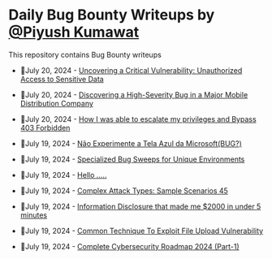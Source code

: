# Daily Bug Bounty Writeups by [@Piyush Kumawat](https://twitter.com/piyush_supiy) 
This repository contains Bug Bounty writeups

<!-- BLOG-POST-LIST:START -->
 - 💯July 20, 2024 - [Uncovering a Critical Vulnerability: Unauthorized Access to Sensitive Data](https://medium.com/@anonymousshetty2003/uncovering-a-critical-vulnerability-unauthorized-access-to-sensitive-data-024182daa127?source=rss------bug_bounty-5) 

 - 💯July 20, 2024 - [Discovering a High-Severity Bug in a Major Mobile Distribution Company](https://medium.com/@anonymousshetty2003/discovering-a-high-severity-bug-in-a-major-mobile-distribution-company-3fdb2a0f1987?source=rss------bug_bounty-5) 

 - 💯July 20, 2024 - [How I was able to escalate my privileges and Bypass 403 Forbidden](https://medium.com/@momen_besher/how-i-was-able-to-escalate-my-privileges-and-bypass-403-forbidden-17b8aea4cba6?source=rss------bug_bounty-5) 

 - 💯July 19, 2024 - [Não Experimente a Tela Azul da Microsoft&lpar;BUG?&rpar;](https://medium.com/@liviaxavier200317/n%C3%A3o-experimente-a-tela-azul-da-microsoft-bug-9f631ea24c8d?source=rss------bug_bounty-5) 

 - 💯July 19, 2024 - [Specialized Bug Sweeps for Unique Environments](https://medium.com/@siddiquiasad2299/specialized-bug-sweeps-for-unique-environments-43a1ea56930c?source=rss------bug_bounty-5) 

 - 💯July 19, 2024 - [Hello …..](https://medium.com/@rutujasoundale693/hello-4a42a834d006?source=rss------bug_bounty-5) 

 - 💯July 19, 2024 - [Complex Attack Types: Sample Scenarios 45](https://medium.com/@brsdncr/complex-attack-types-sample-scenarios-45-17057d9de6dd?source=rss------bug_bounty-5) 

 - 💯July 19, 2024 - [Information Disclosure that made me $2000 in under 5 minutes](https://medium.com/@sugamdangal52/information-disclosure-that-made-me-2000-in-under-5-minutes-63e1ce00ca07?source=rss------bug_bounty-5) 

 - 💯July 19, 2024 - [Common Technique To Exploit File Upload Vulnerability](https://medium.com/@p00dl3/common-technique-to-exploit-file-upload-vulnerability-bf84beed7207?source=rss------bug_bounty-5) 

 - 💯July 19, 2024 - [Complete Cybersecurity Roadmap 2024 &lpar;Part-1&rpar;](https://osintteam.blog/complete-cybersecurity-roadmap-2024-part-1-c69986288f16?source=rss------bug_bounty-5) 
<!-- BLOG-POST-LIST:END -->
